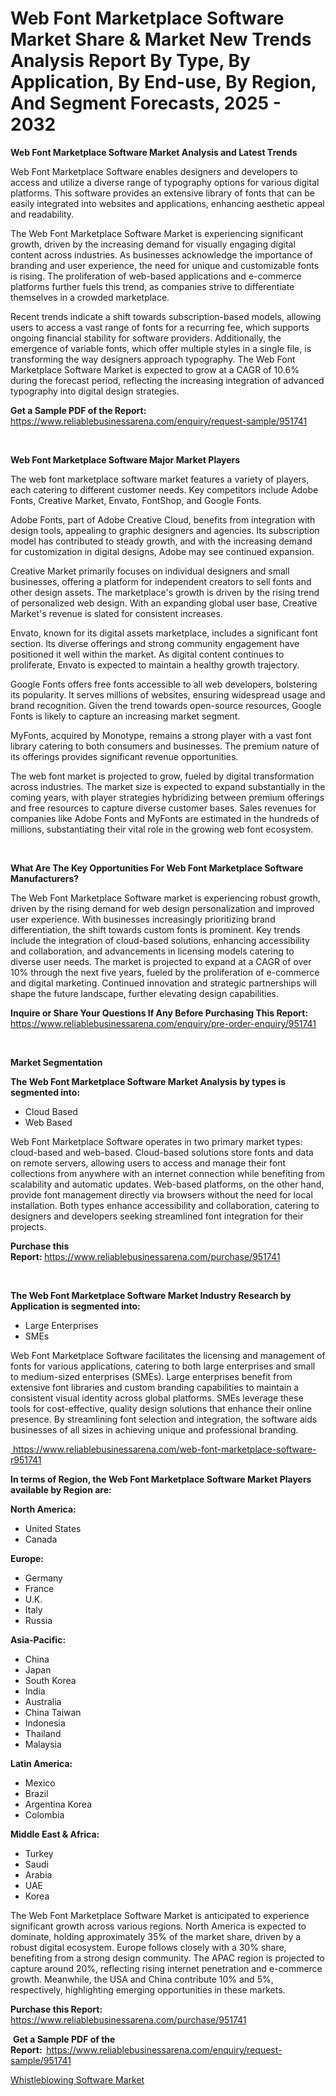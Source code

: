<p><h1>Web Font Marketplace Software Market Share & Market New Trends Analysis Report By Type, By Application, By End-use, By Region, And Segment Forecasts, 2025 - 2032</h1></p><p><strong>Web Font Marketplace Software Market Analysis and Latest Trends</strong></p>
<p><p>Web Font Marketplace Software enables designers and developers to access and utilize a diverse range of typography options for various digital platforms. This software provides an extensive library of fonts that can be easily integrated into websites and applications, enhancing aesthetic appeal and readability.</p><p>The Web Font Marketplace Software Market is experiencing significant growth, driven by the increasing demand for visually engaging digital content across industries. As businesses acknowledge the importance of branding and user experience, the need for unique and customizable fonts is rising. The proliferation of web-based applications and e-commerce platforms further fuels this trend, as companies strive to differentiate themselves in a crowded marketplace.</p><p>Recent trends indicate a shift towards subscription-based models, allowing users to access a vast range of fonts for a recurring fee, which supports ongoing financial stability for software providers. Additionally, the emergence of variable fonts, which offer multiple styles in a single file, is transforming the way designers approach typography. The Web Font Marketplace Software Market is expected to grow at a CAGR of 10.6% during the forecast period, reflecting the increasing integration of advanced typography into digital design strategies.</p></p>
<p><strong>Get a Sample PDF of the Report:&nbsp;</strong> <a href="https://www.reliablebusinessarena.com/enquiry/request-sample/951741?utm_campaign=2800&utm_medium=2&utm_source=Github&utm_content=ia&utm_term=06032025&utm_id=web-font-marketplace-software">https://www.reliablebusinessarena.com/enquiry/request-sample/951741</a></p>
<p>&nbsp;</p>
<p><strong>Web Font Marketplace Software Major Market Players</strong></p>
<p><p>The web font marketplace software market features a variety of players, each catering to different customer needs. Key competitors include Adobe Fonts, Creative Market, Envato, FontShop, and Google Fonts.</p><p>Adobe Fonts, part of Adobe Creative Cloud, benefits from integration with design tools, appealing to graphic designers and agencies. Its subscription model has contributed to steady growth, and with the increasing demand for customization in digital designs, Adobe may see continued expansion.</p><p>Creative Market primarily focuses on individual designers and small businesses, offering a platform for independent creators to sell fonts and other design assets. The marketplace's growth is driven by the rising trend of personalized web design. With an expanding global user base, Creative Market's revenue is slated for consistent increases.</p><p>Envato, known for its digital assets marketplace, includes a significant font section. Its diverse offerings and strong community engagement have positioned it well within the market. As digital content continues to proliferate, Envato is expected to maintain a healthy growth trajectory.</p><p>Google Fonts offers free fonts accessible to all web developers, bolstering its popularity. It serves millions of websites, ensuring widespread usage and brand recognition. Given the trend towards open-source resources, Google Fonts is likely to capture an increasing market segment.</p><p>MyFonts, acquired by Monotype, remains a strong player with a vast font library catering to both consumers and businesses. The premium nature of its offerings provides significant revenue opportunities.</p><p>The web font market is projected to grow, fueled by digital transformation across industries. The market size is expected to expand substantially in the coming years, with player strategies hybridizing between premium offerings and free resources to capture diverse customer bases. Sales revenues for companies like Adobe Fonts and MyFonts are estimated in the hundreds of millions, substantiating their vital role in the growing web font ecosystem.</p></p>
<p>&nbsp;</p>
<p><strong>What Are The Key Opportunities For Web Font Marketplace Software Manufacturers?</strong></p>
<p><p>The Web Font Marketplace Software market is experiencing robust growth, driven by the rising demand for web design personalization and improved user experience. With businesses increasingly prioritizing brand differentiation, the shift towards custom fonts is prominent. Key trends include the integration of cloud-based solutions, enhancing accessibility and collaboration, and advancements in licensing models catering to diverse user needs. The market is projected to expand at a CAGR of over 10% through the next five years, fueled by the proliferation of e-commerce and digital marketing. Continued innovation and strategic partnerships will shape the future landscape, further elevating design capabilities.</p></p>
<p><strong>Inquire or Share Your Questions If Any Before Purchasing This Report:</strong> <a href="https://www.reliablebusinessarena.com/enquiry/pre-order-enquiry/951741?utm_campaign=2800&utm_medium=2&utm_source=Github&utm_content=ia&utm_term=06032025&utm_id=web-font-marketplace-software">https://www.reliablebusinessarena.com/enquiry/pre-order-enquiry/951741</a></p>
<p>&nbsp;</p>
<p><strong>Market Segmentation</strong></p>
<p><strong>The Web Font Marketplace Software Market Analysis by types is segmented into:</strong></p>
<p><ul><li>Cloud Based</li><li>Web Based</li></ul></p>
<p><p>Web Font Marketplace Software operates in two primary market types: cloud-based and web-based. Cloud-based solutions store fonts and data on remote servers, allowing users to access and manage their font collections from anywhere with an internet connection while benefiting from scalability and automatic updates. Web-based platforms, on the other hand, provide font management directly via browsers without the need for local installation. Both types enhance accessibility and collaboration, catering to designers and developers seeking streamlined font integration for their projects.</p></p>
<p><strong>Purchase this Report:&nbsp;</strong><a href="https://www.reliablebusinessarena.com/purchase/951741?utm_campaign=2800&utm_medium=2&utm_source=Github&utm_content=ia&utm_term=06032025&utm_id=web-font-marketplace-software">https://www.reliablebusinessarena.com/purchase/951741</a></p>
<p>&nbsp;</p>
<p><strong>The Web Font Marketplace Software Market Industry Research by Application is segmented into:</strong></p>
<p><ul><li>Large Enterprises</li><li>SMEs</li></ul></p>
<p><p>Web Font Marketplace Software facilitates the licensing and management of fonts for various applications, catering to both large enterprises and small to medium-sized enterprises (SMEs). Large enterprises benefit from extensive font libraries and custom branding capabilities to maintain a consistent visual identity across global platforms. SMEs leverage these tools for cost-effective, quality design solutions that enhance their online presence. By streamlining font selection and integration, the software aids businesses of all sizes in achieving unique and professional branding.</p></p>
<p><a href="https://www.reliablebusinessarena.com/web-font-marketplace-software-r951741?utm_campaign=2800&utm_medium=2&utm_source=Github&utm_content=ia&utm_term=06032025&utm_id=web-font-marketplace-software">&nbsp;https://www.reliablebusinessarena.com/web-font-marketplace-software-r951741</a></p>
<p><strong>In terms of Region, the Web Font Marketplace Software Market Players available by Region are:</strong></p>
<p>
    <p> <strong> North America: </strong>
        <ul>
            <li>United States</li>
            <li>Canada</li>
        </ul>
        </p> 
    <p> <strong> Europe: </strong>
        <ul>
            <li>Germany</li>
            <li>France</li>
            <li>U.K.</li>
            <li>Italy</li>
            <li>Russia</li>
        </ul>
        </p> 
    <p> <strong> Asia-Pacific: </strong>
        <ul>
            <li>China</li>
            <li>Japan</li>
            <li>South Korea</li>
            <li>India</li>
            <li>Australia</li>
            <li>China Taiwan</li>
            <li>Indonesia</li>
            <li>Thailand</li>
            <li>Malaysia</li>
        </ul>
        </p> 
    <p> <strong> Latin America: </strong>
        <ul>
            <li>Mexico</li>
            <li>Brazil</li>
            <li>Argentina Korea</li>
            <li>Colombia</li>
        </ul>
        </p> 
    <p> <strong> Middle East & Africa: </strong>
        <ul>
            <li>Turkey</li>
            <li>Saudi</li>
            <li>Arabia</li>
            <li>UAE</li>
            <li>Korea</li>
        </ul>
    </p>
    </p>
<p><p>The Web Font Marketplace Software Market is anticipated to experience significant growth across various regions. North America is expected to dominate, holding approximately 35% of the market share, driven by a robust digital ecosystem. Europe follows closely with a 30% share, benefiting from a strong design community. The APAC region is projected to capture around 20%, reflecting rising internet penetration and e-commerce growth. Meanwhile, the USA and China contribute 10% and 5%, respectively, highlighting emerging opportunities in these markets.</p></p>
<p><strong>Purchase this Report: </strong><a href="https://www.reliablebusinessarena.com/purchase/951741?utm_campaign=2800&utm_medium=2&utm_source=Github&utm_content=ia&utm_term=06032025&utm_id=web-font-marketplace-software">https://www.reliablebusinessarena.com/purchase/951741</a></p>
<p>&nbsp;<strong>Get a Sample PDF of the Report:&nbsp;&nbsp;</strong><a href="https://www.reliablebusinessarena.com/enquiry/request-sample/951741?utm_campaign=2800&utm_medium=2&utm_source=Github&utm_content=ia&utm_term=06032025&utm_id=web-font-marketplace-software">https://www.reliablebusinessarena.com/enquiry/request-sample/951741</a></p>
<p><strong></strong></p>
<p><p><a href="https://github.com/boisetwa16/Market-Research-Report-List-1/blob/main/whistleblowing-software-market.md?utm_campaign=2800&utm_medium=2&utm_source=Github&utm_content=ia&utm_term=06032025&utm_id=web-font-marketplace-software">Whistleblowing Software Market</a></p></p>